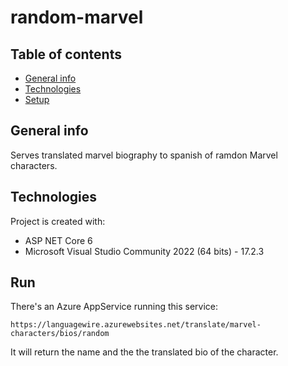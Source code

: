 # random-marvel

## Table of contents
* [General info](#general-info)
* [Technologies](#technologies)
* [Setup](#setup)

## General info
Serves translated marvel biography to spanish of ramdon Marvel characters.
	
## Technologies
Project is created with:
* ASP NET Core 6
* Microsoft Visual Studio Community 2022 (64 bits) - 17.2.3
	
## Run
There's an Azure AppService running this service:

```
https://languagewire.azurewebsites.net/translate/marvel-characters/bios/random
```

It will return the name and the the translated bio of the character.
